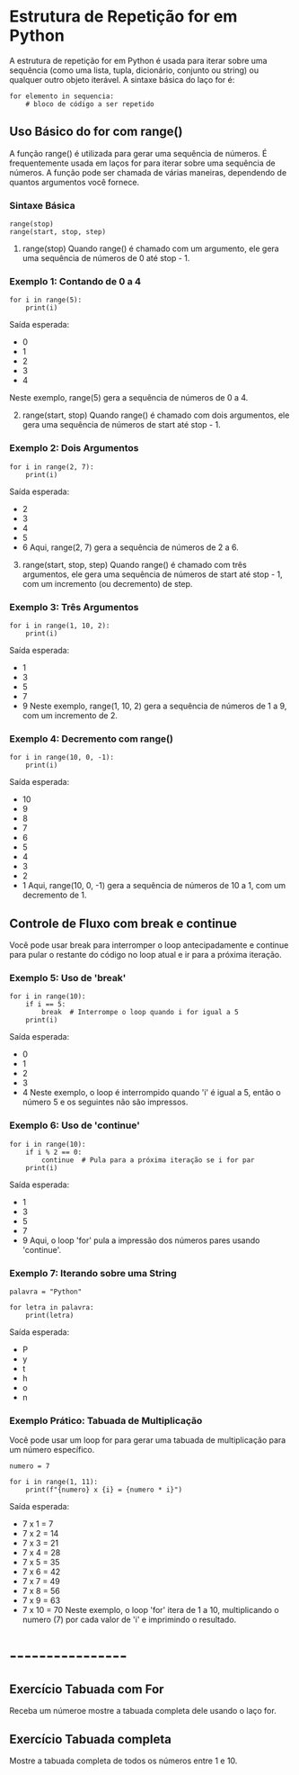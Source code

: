 # Estrutura de Repetição for em Python
A estrutura de repetição for em Python é usada para iterar sobre uma sequência (como uma lista, tupla, dicionário, conjunto ou string) ou qualquer outro objeto iterável. A sintaxe básica do laço for é:
```
for elemento in sequencia:
    # bloco de código a ser repetido
```

## Uso Básico do for com range()
A função range() é utilizada para gerar uma sequência de números. É frequentemente usada em laços for para iterar sobre uma sequência de números. A função pode ser chamada de várias maneiras, dependendo de quantos argumentos você fornece.

### Sintaxe Básica
```
range(stop)
range(start, stop, step)
```

1. range(stop)
Quando range() é chamado com um argumento, ele gera uma sequência de números de 0 até stop - 1.

### Exemplo 1: Contando de 0 a 4
```
for i in range(5):
    print(i)
```
Saída esperada:
- 0
- 1
- 2
- 3
- 4

Neste exemplo, range(5) gera a sequência de números de 0 a 4.

2. range(start, stop)
Quando range() é chamado com dois argumentos, ele gera uma sequência de números de start até stop - 1.

### Exemplo 2: Dois Argumentos
```
for i in range(2, 7):
    print(i)
```
Saída esperada:
- 2
- 3
- 4
- 5
- 6
Aqui, range(2, 7) gera a sequência de números de 2 a 6.

3. range(start, stop, step)
Quando range() é chamado com três argumentos, ele gera uma sequência de números de start até stop - 1, com um incremento (ou decremento) de step.

### Exemplo 3: Três Argumentos
```
for i in range(1, 10, 2):
    print(i)
```
Saída esperada:
- 1
- 3
- 5
- 7
- 9
Neste exemplo, range(1, 10, 2) gera a sequência de números de 1 a 9, com um incremento de 2.

### Exemplo 4: Decremento com range()
```
for i in range(10, 0, -1):
    print(i)
```
Saída esperada:
- 10
- 9
- 8
- 7
- 6
- 5
- 4
- 3
- 2
- 1
Aqui, range(10, 0, -1) gera a sequência de números de 10 a 1, com um decremento de 1.

## Controle de Fluxo com break e continue
Você pode usar break para interromper o loop antecipadamente e continue para pular o restante do código no loop atual e ir para a próxima iteração.

### Exemplo 5: Uso de 'break'
```
for i in range(10):
    if i == 5:
        break  # Interrompe o loop quando i for igual a 5
    print(i)
```
Saída esperada:
- 0
- 1
- 2
- 3
- 4
Neste exemplo, o loop é interrompido quando 'i' é igual a 5, então o número 5 e os seguintes não são impressos.

### Exemplo 6: Uso de 'continue'
```
for i in range(10):
    if i % 2 == 0:
        continue  # Pula para a próxima iteração se i for par
    print(i)
```
Saída esperada:
- 1
- 3
- 5
- 7
- 9
Aqui, o loop 'for' pula a impressão dos números pares usando 'continue'.

### Exemplo 7: Iterando sobre uma String
```
palavra = "Python"

for letra in palavra:
    print(letra)
```
Saída esperada:
- P
- y
- t
- h
- o
- n

### Exemplo Prático: Tabuada de Multiplicação
Você pode usar um loop for para gerar uma tabuada de multiplicação para um número específico.
```
numero = 7

for i in range(1, 11):
    print(f"{numero} x {i} = {numero * i}")
```
Saída esperada:
- 7 x 1 = 7
- 7 x 2 = 14
- 7 x 3 = 21
- 7 x 4 = 28
- 7 x 5 = 35
- 7 x 6 = 42
- 7 x 7 = 49
- 7 x 8 = 56
- 7 x 9 = 63
- 7 x 10 = 70
Neste exemplo, o loop 'for' itera de 1 a 10, multiplicando o numero (7) por cada valor de 'i' e imprimindo o resultado.

# ----------------

## Exercício Tabuada com For
Receba um númeroe mostre a tabuada completa dele usando o laço for.

## Exercício Tabuada completa
Mostre a tabuada completa de todos os números entre 1 e 10.